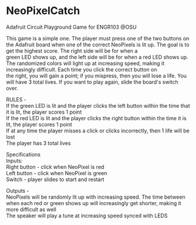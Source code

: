 # NeoPixelCatch
Adafruit Circuit Playground Game for ENGR103 @OSU <br>

This game is a simple one. The player must press one of the two buttons on the Adafruit board when one of the correct NeoPixels is lit up. The goal is to get the highest   score. The right side will be for when a <br> green LED shows up, and the left side will be for when a red LED shows up. The randomized colors will light up at increasing speed,   making it increasingly difficult. Each time you click the correct button on <br> the right, you will gain a point; if you mispress, then you will lose a life. You will have 3 total  lives. If you want to play again, slide the board's switch over.

RULES - <br>
If the green LED is lit and the player clicks the left button within the time that it is lit, the player scores 1 point <br>
If the red LED is lit and the player clicks the right button within the time it is lit, the player scores 1 point <br>
If at any time the player misses a click or clicks incorrectly, then 1 life will be lost <br>
The player has 3 total lives <br>

Specifications <br>
Inputs: <br>
Right button - click when NeoPixel is red <br>
Left button - click when NeoPixel is green <br>
Switch - player slides to start and restart <br>

Outputs - <br>
NeoPixels will be randomly lit up with increasing speed. The time between when each red or green shows up will increasingly get shorter, making it more difficult as well <br>
The speaker will play a tune at increasing speed synced with LEDS <br>
